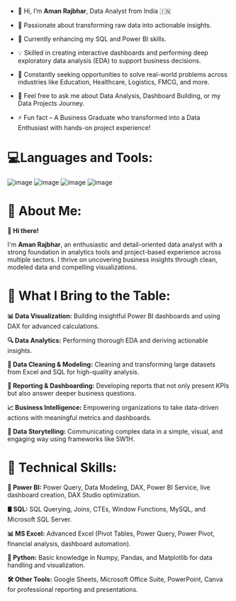 - 👋 Hi, I’m **Aman Rajbhar**, Data Analyst from India 🇮🇳

- 👀 Passionate about transforming raw data into actionable insights.

- 🌱  Currently enhancing my SQL and Power BI skills.

- 💡 Skilled in creating interactive dashboards and performing deep exploratory data analysis (EDA) to support business decisions.

- 🚀 Constantly seeking opportunities to solve real-world problems across industries like Education, Healthcare, Logistics, FMCG, and more.

- 💬 Feel free to ask me about Data Analysis, Dashboard Building, or my Data Projects Journey.

- ⚡ Fun fact – A Business Graduate who transformed into a Data Enthusiast with hands-on project experience!


#  💻Languages and Tools:
 
![image](https://github.com/user-attachments/assets/d552331e-9479-4ea8-a8fe-501ea8c9b179)
![image](https://github.com/user-attachments/assets/57d23301-3ddb-4cbd-934e-709f5c8193f3)
![image](https://github.com/user-attachments/assets/58e1e47b-3d57-4fee-8b97-f1dc8f48b6a0)
![image](https://github.com/user-attachments/assets/7dd57c27-47c1-4fca-b93d-7987596f7634)




# 👦 About Me:
**👋 Hi there!**

I'm **Aman Rajbhar**, an enthusiastic and detail-oriented data analyst with a strong foundation in analytics tools and project-based experience across multiple sectors. 
I thrive on uncovering business insights through clean, modeled data and compelling visualizations.



# 🌟 What I Bring to the Table:
**📊 Data Visualization:** Building insightful Power BI dashboards and using DAX for advanced calculations.

**🔍 Data Analytics:** Performing thorough EDA and deriving actionable insights.

**🧼 Data Cleaning & Modeling:** Cleaning and transforming large datasets from Excel and SQL for high-quality analysis.

**📝 Reporting & Dashboarding:** Developing reports that not only present KPIs but also answer deeper business questions.

**📈 Business Intelligence:** Empowering organizations to take data-driven actions with meaningful metrics and dashboards.

**📖 Data Storytelling:** Communicating complex data in a simple, visual, and engaging way using frameworks like 5W1H.

# 📍 Technical Skills:
**📐 Power BI:** Power Query, Data Modeling, DAX, Power BI Service, live dashboard creation, DAX Studio optimization.

**🛢️ SQL:** SQL Querying, Joins, CTEs, Window Functions, MySQL, and Microsoft SQL Server.

**📊 MS Excel:** Advanced Excel (Pivot Tables, Power Query, Power Pivot, financial analysis, dashboard automation).

**🐍 Python:** Basic knowledge in Numpy, Pandas, and Matplotlib for data handling and visualization.

**🛠️ Other Tools:** Google Sheets, Microsoft Office Suite, PowerPoint, Canva for professional reporting and presentations.

<!---
Rajbharaman/Rajbharaman is a ✨ special ✨ repository because its `README.md` (this file) appears on your GitHub profile.
You can click the Preview link to take a look at your changes.
--->
